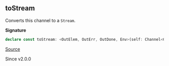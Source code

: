 ## toStream

Converts this channel to a `Stream`.

**Signature**

```ts
declare const toStream: <OutElem, OutErr, OutDone, Env>(self: Channel<Chunk.Chunk<OutElem>, unknown, OutErr, unknown, OutDone, unknown, Env>) => Stream.Stream<OutElem, OutErr, Env>
```

[Source](https://github.com/Effect-TS/effect/tree/main/packages/effect/src/Channel.ts#L2107)

Since v2.0.0